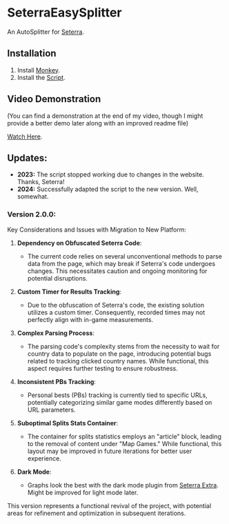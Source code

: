 # SeterraEasySplitter
An AutoSplitter for [Seterra](https://www.geoguessr.com/quiz/seterra).

## Installation
1. Install [Monkey](https://www.tampermonkey.net/index.php?ext=dhdg&browser=chrome).
2. Install the [Script](https://github.com/dphdmn/SeterraEasySplitter/raw/main/ses.user.js).

## Video Demonstration
(You can find a demonstration at the end of my video, though I might provide a better demo later along with an improved readme file) 

[Watch Here](https://youtu.be/l_yZfMBdvuk?t=73).

## Updates:
- **2023:** The script stopped working due to changes in the website. Thanks, Seterra!
- **2024:** Successfully adapted the script to the new version. Well, somewhat.

### Version 2.0.0:
Key Considerations and Issues with Migration to New Platform:

1. **Dependency on Obfuscated Seterra Code**:
   - The current code relies on several unconventional methods to parse data from the page, which may break if Seterra's code undergoes changes. This necessitates caution and ongoing monitoring for potential disruptions.

2. **Custom Timer for Results Tracking**:
   - Due to the obfuscation of Seterra's code, the existing solution utilizes a custom timer. Consequently, recorded times may not perfectly align with in-game measurements.

3. **Complex Parsing Process**:
   - The parsing code's complexity stems from the necessity to wait for country data to populate on the page, introducing potential bugs related to tracking clicked country names. While functional, this aspect requires further testing to ensure robustness.

4. **Inconsistent PBs Tracking**:
   - Personal bests (PBs) tracking is currently tied to specific URLs, potentially categorizing similar game modes differently based on URL parameters.

5. **Suboptimal Splits Stats Container**:
   - The container for splits statistics employs an "article" block, leading to the removal of content under "Map Games." While functional, this layout may be improved in future iterations for better user experience.

6. **Dark Mode**:
   - Graphs look the best with the dark mode plugin from [Seterra Extra](https://github.com/Sinskiy/seterraextra). Might be improved for light mode later.

This version represents a functional revival of the project, with potential areas for refinement and optimization in subsequent iterations.
